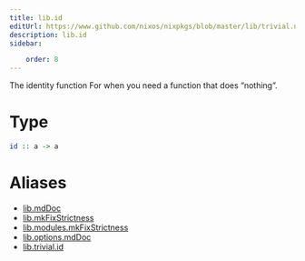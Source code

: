 ```yaml
---
title: lib.id
editUrl: https://www.github.com/nixos/nixpkgs/blob/master/lib/trivial.nix#L19C5
description: lib.id
sidebar:

    order: 8
---
```


The identity function
For when you need a function that does “nothing”.

# Type

```haskell
id :: a -> a
```


# Aliases

- [lib.mdDoc](./reference/lib/lib-mdDoc)
- [lib.mkFixStrictness](./reference/lib/lib-mkFixStrictness)
- [lib.modules.mkFixStrictness](./reference/lib/modules/lib-modules-mkFixStrictness)
- [lib.options.mdDoc](./reference/lib/options/lib-options-mdDoc)
- [lib.trivial.id](./reference/lib/trivial/lib-trivial-id)


